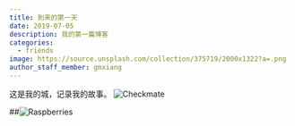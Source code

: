 ```yaml
---
title: 到来的第一天
date: 2019-07-05
description: 我的第一篇博客
categories:
  - friends
image: https://source.unsplash.com/collection/375719/2000x1322?a=.png
author_staff_member: gmxiang
---
```

这是我的城，记录我的故事。
![Checkmate](https://source.unsplash.com/random/1500x1000)



##![Raspberries](https://source.unsplash.com/random/1500x1001)
